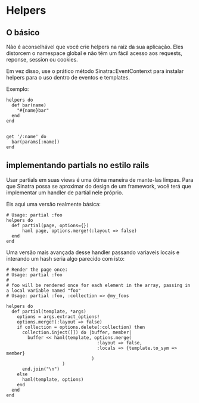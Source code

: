 Helpers
=============

O básico
----------

Não é aconselhável que você crie helpers na raiz da sua aplicação. Eles distorcem	o namespace global e não têm um fácil acesso aos requests, reponse, session ou cookies.

Em vez disso, use o prático método Sinatra::EventContenxt para instalar helpers para o uso dentro de eventos e templates.

Exemplo:

	helpers do
	  def bar(name)
	    "#{name}bar"
	  end
	end


	get '/:name' do
	  bar(params[:name])
	end

implementando partials no estilo rails
------------------------------------

Usar partials em suas views é uma ótima maneira de mante-las limpas. Para que Sinatra possa se aproximar do design de um framework, você terá que implementar um handler de partial nele próprio.


Eis aqui uma versão realmente básica:

    # Usage: partial :foo
    helpers do
      def partial(page, options={})
          haml page, options.merge!(:layout => false)
      end
    end


Uma versão mais avançada desse handler passando variaveis locais e interando um hash seria algo parecido com isto:


    # Render the page once:
    # Usage: partial :foo
    #
    # foo will be rendered once for each element in the array, passing in a local variable named "foo"
    # Usage: partial :foo, :collection => @my_foos

    helpers do
      def partial(template, *args)
        options = args.extract_options!
        options.merge!(:layout => false)
        if collection = options.delete(:collection) then
          collection.inject([]) do |buffer, member|
            buffer << haml(template, options.merge(
                                      :layout => false,
                                      :locals => {template.to_sym => member}
                                    )
                         )
          end.join("\n")
        else
          haml(template, options)
        end
      end
    end
